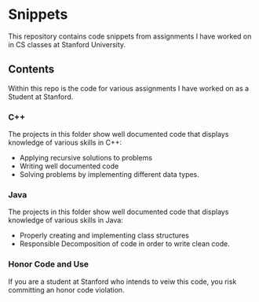# Snippets
This repository contains code snippets from assignments I have worked on in CS classes at Stanford University.

## Contents 
Within this repo is the code for various assignments I have worked on as a Student at Stanford. 

### C++
The projects in this folder show well documented code that displays knowledge of various skills in C++:
* Applying recursive solutions to problems
* Writing well documented code
* Solving problems by implementing different data types.

### Java
The projects in this folder show well documented code that displays knowledge of various skills in Java:
* Properly creating and implementing class structures
* Responsible Decomposition of code in order to write clean code. 

### Honor Code and Use
If you are a student at Stanford who intends to veiw this code, you risk committing an honor code violation.


